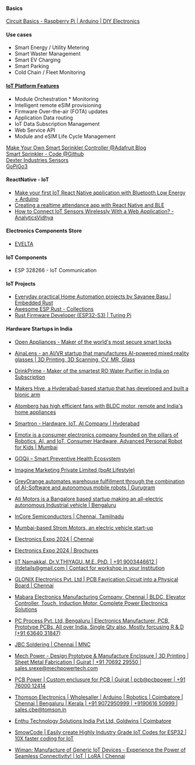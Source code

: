 
#### Basics
[Circuit Basics - Raspberry Pi | Arduino | DIY Electronics](https://www.circuitbasics.com/)  

#### Use cases
* Smart Energy / Utility Metering
* Smart Waster Management
* Smart EV Charging
* Smart Parking
* Cold Chain / Fleet Monitoring

#### [IoT Platform Features](https://youtu.be/IRlR8b0xzVs)
* Module Orchestration * Monitoring
* Intelligent remote eSIM provisioning
* Firmware Over-the-air (FOTA) updates
* Application Data routing
* IoT Data Subscription Management
* Web Service API
* Module and eSIM Life Cycle Management


[Make Your Own Smart Sprinkler Controller @Adafruit Blog](https://blog.adafruit.com/2020/10/16/make-your-own-smart-sprinkler-controller-piday-raspberrypi-raspberry_pi/)  
[Smart Sprinkler - Code @Github](https://github.com/nebhead/irrigator)  
[Dexter Industries Sensors](https://github.com/DexterInd/DI_Sensors)  
[GoPiGo3](https://github.com/DexterInd/GoPiGo3)  

#### ReactNative - IoT
- [Make your first IoT React Native application with Bluetooth Low Energy + Arduino](https://blog.bam.tech/developer-news/make-your-first-iot-react-native-application-with-the-bluetooth-low-energy)  
- [Creating a realtime attendance app with React Native and BLE](https://pusher.com/tutorials/realtime-attendance-react-native-ble)  
- [How to Connect IoT Sensors Wirelessly With a Web Application? - AnalyticsVidhya](https://www.analyticsvidhya.com/blog/2022/09/how-to-connect-iot-sensors-wirelessly-with-a-web-application/)  

#### Electronics Components Store
- [EVELTA](https://evelta.com/)

#### IoT Components
- ESP 328266 - IoT Communication

#### IoT Projects
- [Everyday practical Home Automation projects by Sayanee Basu | Embedded Rust](https://hutscape.com/)
- [Awesome ESP Rust - Collections](https://github.com/esp-rs/awesome-esp-rust)
- [Rust Firmware Developer (ESP32-S3) | Turing Pi](https://turingpi.com/jobs/rust-firmware-developer-esp32-s3/)

#### Hardware Startups in India
- [Open Appliances - Maker of the world's most secure smart locks](https://www.openapp.com/home)  
- [AjnaLens - an AI/VR startup that manufactures AI-powered mixed reality glasses | 3D Printing, 3D Scanning, CV, MR, Glass](https://www.ajnalens.com/)  
- [DrinkPrime - Maker of the smartest RO Water Purifier in India on Subscription](https://drinkprime.in/)  
- [Makers Hive, a Hyderabad-based startup that has developed and built a bionic arm](https://makershive.io/)  
- [Atomberg has high efficient fans with BLDC motor, remote and India's home appliances](https://atomberg.com/)  
- [Smartron - Hardware, IoT, AI Company | Hyderabad](https://smartron.com/)  
- [Emotix is a consumer electronics company founded on the pillars of Robotics, AI, and IoT, Consumer Hardware, Advanced Personal Robot for Kids | Mumbai](https://miko.ai/in)  
- [GOQii – Smart Preventive Health Ecosystem](https://www.goqii.com)  
- [Imagine Marketing Private Limited (boAt Lifestyle)](https://www.boat-lifestyle.com/)  
- [GreyOrange automates warehouse fulfillment through the combination of AI-Software and autonomous mobile robots | Gurugram](https://www.greyorange.com/)  
- [Ati Motors is a Bangalore based startup making an all-electric autonomous Industrial vehicle | Bengaluru](https://www.atimotors.com/)  
- [InCore Semiconductors | Chennai, Tamilnadu](https://incoresemi.com/)  
- [Mumbai-based Strom Motors, an electric vehicle start-up](https://www.strommotors.com/)  

- [Electronics Expo 2024 | Chennai](https://www.youtube.com/watch?v=CrMCeyyXy9Q)
- [Electronics Expo 2024 | Brochures](https://drive.google.com/file/d/1lV4HxaruLFlPm9zMRKRzXJ39xfNrc4MX/view)
- [IIT Namakkal, Dr.V.THIYAGU.,M.E.,PhD, | +91 9003446612 | iitdetails@gmail.com | Contact for workshop in your Institution](www.iitnamakkal.com)
- [GLONIX Electronics Pvt. Ltd | PCB Favrication Circuit into a Physical Board | Chennai](https://www.glonix.in/)
- [Mabara Electronics Manufacturing Company, Chennai | BLDC, Elevator Controller, Touch, Induction Motor, Complete Power Electronics Solutions](https://mabara.com/)
- [PC Process Pvt. Ltd, Bengaluru | Electronics Manufacturer, PCB, Prototype PCBs, All over India, Single Qty also, Mostly forcusing R & D (+91 63640 31847)](https://www.pcprocess.in/)
- [JBC Soldering | Chennai | MNC](https://www.jbctools.com/)
- [Mech Power - Design Prototype & Manufacture Enclosure | 3D Printing | Sheet Metal Fabrication | Gujrat | +91 70692 29550 | sales.srexe@mechpowertech.com](https://mechpowertech.com/)
- [PCB Power | Custom enclusure for PCB | Gujrat | pcb@pcbpower | +91 76000 12414](https://pcbpower.com/)
- [Thomson Electronics | Wholesaller | Arduino | Robotics | Coimbatore | Chennai | Bengaluru | Kerala | +91 9072950999 | +9190616 50999 | sales.cbe@tomson.in](https://www.tomsonelectronics.com/)
- [Enthu Technology Solutions India Pvt Ltd, Goldwins | Coimbatore](https://www.enthutech.in/home)
- [SmowCode | Easily create Highly Industry Grade IoT Codes for ESP32 | 10X faster coding for IoT](https://smowcode.com/)
- [Wiman: Manufacture of Generic IoT Devices - Experience the Power of Seamless Connectivity! | IoT | LoRA | Chennai](https://wiman.in/)
